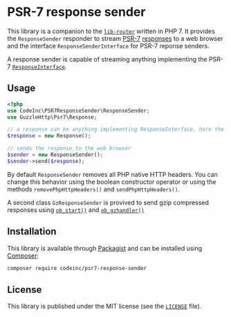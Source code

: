 # PSR-7 response sender

This library is a companion to the [`lib-router`](https://github.com/CodeIncHQ/lib-router) written in PHP 7. It provides the `ResponseSender` responder to stream [PSR-7](https://www.php-fig.org/psr/psr-7/) [responses](https://www.php-fig.org/psr/psr-7/#33-psrhttpmessageresponseinterface) to a web browser and the interface `ResponseSenderInterface` for PSR-7 reponse senders. 

A response sender is capable of streaming anything implementing the PSR-7 [`ResponseInterface`](https://www.php-fig.org/psr/psr-7/#33-psrhttpmessageresponseinterface).

## Usage

```php
<?php
use CodeInc\PSR7ResponseSender\ResponseSender;
use GuzzleHttp\Psr7\Response;

// a response can be anything implementing ResponseInterface, here the Guzzle implementation
$response = new Response();

// sends the response to the web browser
$sender = new ResponseSender();
$sender->send($response);
```

By default `ResponseSender` removes all PHP native HTTP headers. You can change this behavior using the boolean constructor operator or using the methods `removePhpHttpHeaders()` and `sendPhpHttpHeaders()`.   

A second class `GzResponseSender` is provived to send gzip compressed responses using [`ob_start()`](http://php.net/manual/function.ob-start.php) and [`ob_gzhandler()`](http://php.net/manual/function.ob-gzhandler.php)

## Installation

This library is available through [Packagist](https://packagist.org/packages/codeinc/psr7-response-sender) and can be installed using [Composer](https://getcomposer.org/): 

```bash
composer require codeinc/psr7-response-sender
```

## License 
This library is published under the MIT license (see the [`LICENSE`](LICENSE) file).


